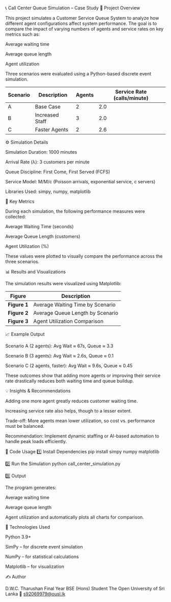 📞 Call Center Queue Simulation – Case Study
🎯 Project Overview

This project simulates a Customer Service Queue System to analyze how different agent configurations affect system performance.
The goal is to compare the impact of varying numbers of agents and service rates on key metrics such as:

Average waiting time

Average queue length

Agent utilization

Three scenarios were evaluated using a Python-based discrete event simulation.

| Scenario | Description     | Agents | Service Rate (calls/minute) |
| -------- | --------------- | ------ | --------------------------- |
| A        | Base Case       | 2      | 2.0                         |
| B        | Increased Staff | 3      | 2.0                         |
| C        | Faster Agents   | 2      | 2.6                         |

⚙️ Simulation Details

Simulation Duration: 1000 minutes

Arrival Rate (λ): 3 customers per minute

Queue Discipline: First Come, First Served (FCFS)

Service Model: M/M/c (Poisson arrivals, exponential service, c servers)

Libraries Used: simpy, numpy, matplotlib

🧠 Key Metrics

During each simulation, the following performance measures were collected:

Average Waiting Time (seconds)

Average Queue Length (customers)

Agent Utilization (%)

These values were plotted to visually compare the performance across the three scenarios.

📊 Results and Visualizations

The simulation results were visualized using Matplotlib:

| Figure       | Description                      |
| ------------ | -------------------------------- |
| **Figure 1** | Average Waiting Time by Scenario |
| **Figure 2** | Average Queue Length by Scenario |
| **Figure 3** | Agent Utilization Comparison     |

📈 Example Output

Scenario A (2 agents): Avg Wait ≈ 67s, Queue ≈ 3.3

Scenario B (3 agents): Avg Wait ≈ 2.6s, Queue ≈ 0.1

Scenario C (2 agents, faster): Avg Wait ≈ 9.6s, Queue ≈ 0.45

These outcomes show that adding more agents or improving their service rate drastically reduces both waiting time and queue buildup.

💡 Insights & Recommendations

Adding one more agent greatly reduces customer waiting time.

Increasing service rate also helps, though to a lesser extent.

Trade-off: More agents mean lower utilization, so cost vs. performance must be balanced.

Recommendation: Implement dynamic staffing or AI-based automation to handle peak loads efficiently.

🧰 Code Usage
1️⃣ Install Dependencies
pip install simpy numpy matplotlib

2️⃣ Run the Simulation
python call_center_simulation.py

3️⃣ Output

The program generates:

Average waiting time

Average queue length

Agent utilization
and automatically plots all charts for comparison.

🧩 Technologies Used

Python 3.9+

SimPy – for discrete event simulation

NumPy – for statistical calculations

Matplotlib – for visualization

✍️ Author

D.W.C. Tharushan
Final Year BSE (Hons) Student
The Open University of Sri Lanka
📧 s92069979@ousl.lk

